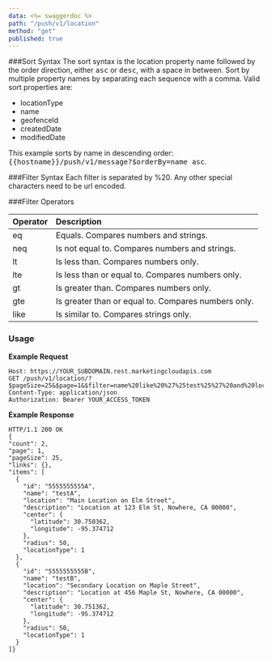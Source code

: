```yaml
---
data: <%= swaggerdoc %>
path: "/push/v1/location"
method: "get"
published: true
---
```

###Sort Syntax
The sort syntax is the location property name followed by the order direction, either <samp class="codeph nolang">asc</samp> or <samp class="codeph nolang">desc</samp>, with a space in between. Sort by multiple property names by separating each sequence with a comma. Valid sort properties are:
- locationType
- name
- geofenceId
- createdDate
- modifiedDate

This example sorts by name in descending order: <samp class="codeph nolang">{{hostname}}/push/v1/message?$orderBy=name asc</samp>.

###Filter Syntax
Each filter is separated by %20. Any other special characters need to be url encoded.

###Filter Operators

<table class="table table-hover">
<thead align="left">
<tr>
<th>Operator</th>
<th>Description</th>
</tr>
</thead>
<tbody>
<tr>
<td>eq</td>
<td>Equals. Compares numbers and strings.</td>
</tr>
<tr>
<td>neq</td>
<td>Is not equal to. Compares numbers and strings.</td>
</tr>
<tr>
<td>lt</td>
<td>Is less than. Compares numbers only.</td>
</tr>
<tr>
<td>lte</td>
<td>Is less than or equal to. Compares numbers only.</td>
</tr>
<tr>
<td>gt</td>
<td>Is greater than. Compares numbers only.</td>
</tr>
<tr>
<td>gte</td>
<td>Is greater than or equal to. Compares numbers only.</td>
</tr>
<tr>
<td>like</td>
<td>Is similar to. Compares strings only.</td>
</tr>
</tbody>
</table>

### Usage

**Example Request**
```
Host: https://YOUR_SUBDOMAIN.rest.marketingcloudapis.com
GET /push/v1/location/?$pageSize=25&$page=1&$filter=name%20like%20%27%25test%25%27%20and%20locationType%20eq%20%271%27
Content-Type: application/json
Authorization: Bearer YOUR_ACCESS_TOKEN
```

**Example Response**
```
HTTP/1.1 200 OK
{
"count": 2,
"page": 1,
"pageSize": 25,
"links": {},
"items": [
  {
    "id": "5555555555A",
    "name": "testA",
    "location": "Main Location on Elm Street",
    "description": "Location at 123 Elm St, Nowhere, CA 00000",
    "center": {
      "latitude": 30.750362,
      "longitude": -95.374712
    },
    "radius": 50,
    "locationType": 1
  },
  {
    "id": "5555555555B",
    "name": "testB",
    "location": "Secondary Location on Maple Street",
    "description": "Location at 456 Maple St, Nowhere, CA 00000",
    "center": {
      "latitude": 30.751362,
      "longitude": -95.374712
    },
    "radius": 50,
    "locationType": 1
  }
]}
```

